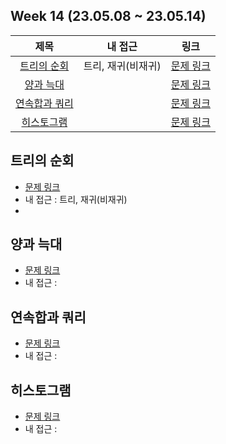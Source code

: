## Week 14 (23.05.08 ~ 23.05.14)
| 제목 | 내 접근 | 링크 |
| :--: | :--: | :--: |
| [트리의 순회](#트리의-순회) | 트리, 재귀(비재귀) | [문제 링크](https://www.acmicpc.net/problem/2263) | 
| [양과 늑대](#양과-늑대) | | [문제 링크](https://school.programmers.co.kr/learn/courses/30/lessons/92343) |        
| [연속합과 쿼리](#연속합과-쿼리) | | [문제 링크](https://www.acmicpc.net/problem/16993) |                |
| [히스토그램](#히스토그램) | | [문제 링크](https://www.acmicpc.net/problem/1725) |                |

## 트리의 순회
- [문제 링크](https://www.acmicpc.net/problem/2263)
- 내 접근 : 트리, 재귀(비재귀)
- 

## 양과 늑대
- [문제 링크](https://school.programmers.co.kr/learn/courses/30/lessons/92343)
- 내 접근 : 

## 연속합과 쿼리
- [문제 링크](https://www.acmicpc.net/problem/16993)
- 내 접근 : 

## 히스토그램
- [문제 링크](https://www.acmicpc.net/problem/1725)
- 내 접근 : 